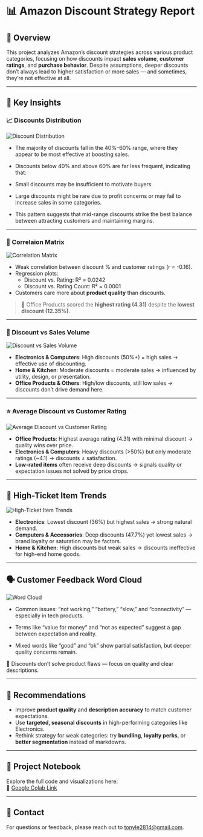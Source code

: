 # 📊 Amazon Discount Strategy Report

## 📝 Overview

This project analyzes Amazon’s discount strategies across various product categories, focusing on how discounts impact **sales volume**, **customer ratings**, and **purchase behavior**. Despite assumptions, deeper discounts don’t always lead to higher satisfaction or more sales — and sometimes, they’re not effective at all.

---

## 🧠 Key Insights

### 📈 Discounts Distribution

![Discount Distribution](images/image.png)

- The majority of discounts fall in the 40%–60% range, where they appear to be most effective at boosting sales.

- Discounts below 40% and above 60% are far less frequent, indicating that:

 - Small discounts may be insufficient to motivate buyers.

 - Large discounts might be rare due to profit concerns or may fail to increase sales in some categories.

- This pattern suggests that mid-range discounts strike the best balance between attracting customers and maintaining margins.

---

### 🎯 Correlaion Matrix

![Correlation Matrix](images/image-1.png)

- Weak correlation between discount % and customer ratings (r = -0.16).
- Regression plots:
  - Discount vs. Rating: R² = 0.0242
  - Discount vs. Rating Count: R² = 0.0001
- Customers care more about **product quality** than discounts.

> 📌 Office Products scored the **highest rating (4.31)** despite the **lowest discount (12.35%)**.

---

### 💸 Discount vs Sales Volume 

![Discount vs Sales Volume ](images/image-2.png)

- **Electronics & Computers**: High discounts (50%+) = high sales → effective use of discounting.
- **Home & Kitchen**: Moderate discounts = moderate sales → influenced by utility, design, or presentation.
- **Office Products & Others**: High/low discounts, still low sales → discounts don’t drive demand here.

---

### ⭐ Average Discount vs Customer Rating 

![Average Discount vs Customer Rating ](images/image-3.png)

- **Office Products**: Highest average rating (4.31) with minimal discount → quality wins over price.
- **Electronics & Computers**: Heavy discounts (>50%) but only moderate ratings (~4.1) → discounts ≠ satisfaction.
- **Low-rated items** often receive deep discounts → signals quality or expectation issues not solved by price drops.

---

## 🔎 High-Ticket Item Trends

![High-Ticket Item Trends](images/image-4.png)

- **Electronics**: Lowest discount (36%) but highest sales → strong natural demand.
- **Computers & Accessories**: Deep discounts (47.7%) yet lowest sales → brand loyalty or saturation may be factors.
- **Home & Kitchen**: High discounts but weak sales → discounts ineffective for high-end home goods.

---

## 🗣️ Customer Feedback Word Cloud

![Word Cloud](images/image-5.png)

- Common issues: “not working,” “battery,” “slow,” and “connectivity” — especially in tech products.

- Terms like “value for money” and “not as expected” suggest a gap between expectation and reality.

- Mixed words like “good” and “ok” show partial satisfaction, but deeper quality concerns remain.

📌 Discounts don’t solve product flaws — focus on quality and clear descriptions.

---

## 📌 Recommendations

- Improve **product quality** and **description accuracy** to match customer expectations.
- Use **targeted, seasonal discounts** in high-performing categories like Electronics.
- Rethink strategy for weak categories: try **bundling**, **loyalty perks**, or **better segmentation** instead of markdowns.

---

## 🔗 Project Notebook

Explore the full code and visualizations here:  
📎 [Google Colab Link](https://colab.research.google.com/drive/1H342Q9YWWokiJxCHR9qghHDJoWz54uyN#scrollTo=scFMA_8hfld6)

---

## 👋 Contact
For questions or feedback, please reach out to tonyle2814@gmail.com.



